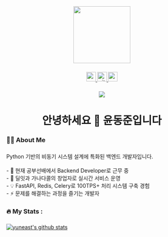 <div align="center">
  <img height="150" src="https://media.giphy.com/media/qgQUggAC3Pfv687qPC/giphy.gif"  />
</div>

###

<div align="center">
  <a href="mailto:ydj0617@gmail.com">
    <img src="https://img.shields.io/static/v1?message=Gmail&logo=gmail&label=&color=EA4335&logoColor=white&labelColor=&style=for-the-badge" height="25" alt="gmail logo"  />
  </a>
  <a href="https://github.com/yuneast">
    <img src="https://img.shields.io/static/v1?message=GitHub&logo=github&label=&color=181717&logoColor=white&labelColor=&style=for-the-badge" height="25" alt="github logo"  />
  </a>
  <a href="https://yundongjun.newsoft.kr">
    <img src="https://img.shields.io/static/v1?message=Resume&logo=About.me&label=&color=00A98F&logoColor=white&labelColor=&style=for-the-badge" height="25" alt="resume logo"  />
  </a>
</div>

###

<div align="center">
  <img src="https://visitor-badge.laobi.icu/badge?page_id=yuneast.yuneast&"  />
</div>

###

<h1 align="center">안녕하세요 👋 윤동준입니다</h1>

###

<h3 align="left">👨‍💻  About Me</h3>

###

<p align="left">Python 기반의 비동기 시스템 설계에 특화된 백엔드 개발자입니다.<br><br>- 🔭 현재 공부선배에서 Backend Developer로 근무 중<br>- 🚀 딜잇과 가나다콜의 창업자로 실시간 서비스 운영<br>- 💡 FastAPI, Redis, Celery로 100TPS+ 처리 시스템 구축 경험<br>- ⚡ 문제를 해결하는 과정을 즐기는 개발자</p>

###

<h3 align="left">🔥   My Stats :</h3>

###

[![yuneast's github stats](https://github-readme-stats.vercel.app/api?username=yuneast)](https://github.com/anuraghazra/github-readme-stats)


###